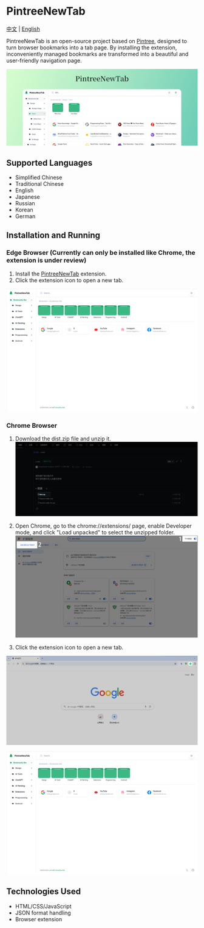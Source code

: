 # PintreeNewTab

[中文](README.md) | [English](README_en.md)

PintreeNewTab is an open-source project based on [Pintree](https://github.com/Pintree-io/pintree), designed to turn browser bookmarks into a tab page. By installing the extension, inconveniently managed bookmarks are transformed into a beautiful and user-friendly navigation page.

![cover](.github/imgs/og.png)

## Supported Languages

- Simplified Chinese
- Traditional Chinese
- English
- Japanese
- Russian
- Korean
- German

## Installation and Running

### Edge Browser (Currently can only be installed like Chrome, the extension is under review)

1. Install the [PintreeNewTab](https://github.com/tangxiaoqi-tangxiao/PintreeNewTab) extension.
2. Click the extension icon to open a new tab.

![](.github/imgs/屏幕截图-2024-09-24-142600.png)

### Chrome Browser

1. Download the dist.zip file and unzip it.
![](.github/imgs/屏幕截图-2024-09-24-145943.png)

2. Open Chrome, go to the chrome://extensions/ page, enable Developer mode, and click "Load unpacked" to select the unzipped folder.
![](.github/imgs/屏幕截图-2024-09-24-150336.png)

3. Click the extension icon to open a new tab.

![](.github/imgs/屏幕截图-2024-09-24-143305.png)

![](.github/imgs/屏幕截图-2024-09-24-142600.png)

## Technologies Used

- HTML/CSS/JavaScript
- JSON format handling
- Browser extension
